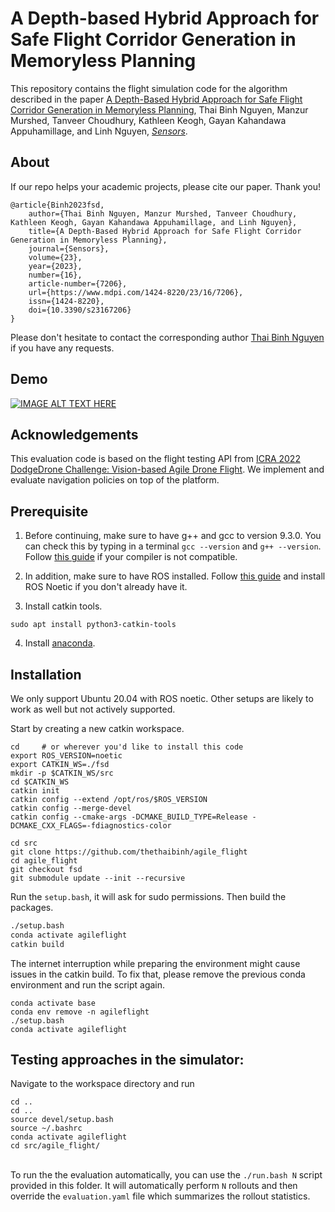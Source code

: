# A Depth-based Hybrid Approach for Safe Flight Corridor Generation in Memoryless Planning

This repository contains the flight simulation code for the algorithm described in the paper [A Depth-Based Hybrid Approach for Safe Flight Corridor Generation in Memoryless Planning](https://www.mdpi.com/1424-8220/23/16/7206), Thai Binh Nguyen, Manzur Murshed, Tanveer Choudhury, Kathleen Keogh, Gayan Kahandawa Appuhamillage, and Linh Nguyen, <em>[Sensors](https://doi.org/10.3390/s23167206)</em>. 

## About

If our repo helps your academic projects, please cite our paper. Thank you!

```
@article{Binh2023fsd,
    author={Thai Binh Nguyen, Manzur Murshed, Tanveer Choudhury, Kathleen Keogh, Gayan Kahandawa Appuhamillage, and Linh Nguyen},
    title={A Depth-Based Hybrid Approach for Safe Flight Corridor Generation in Memoryless Planning},
    journal={Sensors},
    volume={23},
    year={2023},
    number={16},
    article-number={7206},
    url={https://www.mdpi.com/1424-8220/23/16/7206},
    issn={1424-8220},
    doi={10.3390/s23167206}
}
```

Please don't hesitate to contact the corresponding author [Thai Binh Nguyen](mailto:thethaibinh@gmail.com) if you have any requests.

## Demo
[![IMAGE ALT TEXT HERE](https://img.youtube.com/vi/0awjK_5kGfw/0.jpg)](https://www.youtube.com/watch?v=0awjK_5kGfw)

## Acknowledgements
This evaluation code is based on the flight testing API from [ICRA 2022 DodgeDrone Challenge: Vision-based Agile Drone Flight](https://github.com/uzh-rpg/agile_flight). We implement and evaluate navigation policies on top of the platform.

## Prerequisite

1. Before continuing, make sure to have g++ and gcc to version 9.3.0. You can check this by typing in a terminal `gcc --version` and `g++ --version`. Follow [this guide](https://linuxize.com/post/how-to-install-gcc-compiler-on-ubuntu-18-04/) if your compiler is not compatible.

2. In addition, make sure to have ROS installed. Follow [this guide](http://wiki.ros.org/noetic/Installation/Ubuntu) and install ROS Noetic if you don't already have it.

3. Install catkin tools.
```
sudo apt install python3-catkin-tools
```
4. Install [anaconda](https://www.anaconda.com/).

## Installation

We only support Ubuntu 20.04 with ROS noetic. Other setups are likely to work as well but not actively supported.

Start by creating a new catkin workspace.

```
cd     # or wherever you'd like to install this code
export ROS_VERSION=noetic
export CATKIN_WS=./fsd
mkdir -p $CATKIN_WS/src
cd $CATKIN_WS
catkin init
catkin config --extend /opt/ros/$ROS_VERSION
catkin config --merge-devel
catkin config --cmake-args -DCMAKE_BUILD_TYPE=Release -DCMAKE_CXX_FLAGS=-fdiagnostics-color

cd src
git clone https://github.com/thethaibinh/agile_flight
cd agile_flight
git checkout fsd
git submodule update --init --recursive
```

Run the `setup.bash`, it will ask for sudo permissions. Then build the packages.

```bash
./setup.bash
conda activate agileflight
catkin build
```
The internet interruption while preparing the environment might cause issues in the catkin build. To fix that, please remove the previous conda environment and run the script again.
```
conda activate base
conda env remove -n agileflight
./setup.bash
conda activate agileflight
```
## Testing approaches in the simulator:
Navigate to the workspace directory and run
```
cd ..
cd ..
source devel/setup.bash
source ~/.bashrc
conda activate agileflight
cd src/agile_flight/
```
<br>To run the the evaluation automatically, you can use the `./run.bash N` script provided in this folder. It will automatically perform `N` rollouts and then override the `evaluation.yaml` file which summarizes the rollout statistics.
